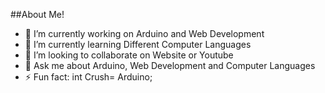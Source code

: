 ##About Me!

- 🔭 I’m currently working on Arduino and Web Development
- 🌱 I’m currently learning Different Computer Languages
- 👯 I’m looking to collaborate on Website or Youtube
- 💬 Ask me about Arduino, Web Development and Computer Languages
- ⚡ Fun fact: int Crush= Arduino;
